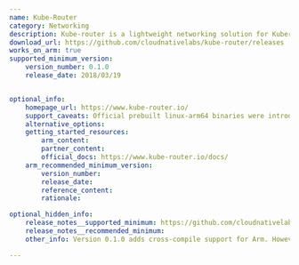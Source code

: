 ```yaml
---
name: Kube-Router
category: Networking
description: Kube-router is a lightweight networking solution for Kubernetes that replaces kube-proxy and kube-dns by handling routing, network policies, and service proxying using standard Linux networking tools.
download_url: https://github.com/cloudnativelabs/kube-router/releases
works_on_arm: true
supported_minimum_version:
    version_number: 0.1.0
    release_date: 2018/03/19


optional_info:
    homepage_url: https://www.kube-router.io/
    support_caveats: Official prebuilt linux-arm64 binaries were introduced in version 1.0.0-rc4, improving accessibility and eliminating the need for manual builds on Arm systems.
    alternative_options:
    getting_started_resources:
        arm_content:
        partner_content:
        official_docs: https://www.kube-router.io/docs/
    arm_recommended_minimum_version:
        version_number:
        release_date:
        reference_content:
        rationale:

optional_hidden_info:
    release_notes__supported_minimum: https://github.com/cloudnativelabs/kube-router/releases/tag/v0.1.0
    release_notes__recommended_minimum:
    other_info: Version 0.1.0 adds cross-compile support for Arm. However, the native build support for Arm is added in version [0.2.0-beta.8](https://github.com/cloudnativelabs/kube-router/releases/tag/v0.2.0-beta.8), and the official linux-arm64 kube-router binary is available from version [1.0.0-rc4](https://github.com/cloudnativelabs/kube-router/releases/tag/v1.0.0-rc4) on the GitHub releases.

---
```


